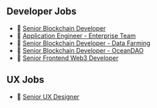 ## Developer Jobs

- 🐬 [Senior Blockchain Developer](/sr-dev.md)
- 🐙 [Application Engineer - Enterprise Team](/ae.md)
- 🦈 [Senior Blockchain Developer - Data Farming](/df.md)
- 🦞 [Senior Blockchain Developer - OceanDAO](/dao.md)
- 🐳 [Senior Frontend Web3 Developer](/web.md)

## UX Jobs

- 🐠 [Senior UX Designer](/ux.md)

